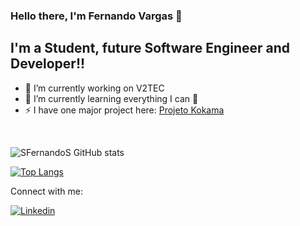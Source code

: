 ### Hello there, I'm Fernando Vargas 👋
## I'm a Student, future Software Engineer and Developer!!

- 🔭 I’m currently working on V2TEC
- 🌱 I’m currently learning everything I can 🤣
- ⚡ I have one major project here: [Projeto Kokama](https://fga-eps-mds.github.io/2020.2-Projeto-Kokama-Wiki/project)

<br>

![SFernandoS GitHub stats](https://github-readme-stats.vercel.app/api?username=SFernandoS&show_icons=true)

[![Top Langs](https://github-readme-stats.vercel.app/api/top-langs/?username=SFernandoS&layout=compact)](https://github.com/SFernandoS/github-readme-stats)

Connect with me:

[![Linkedin](https://img.shields.io/badge/LinkedIn-0077B5?style=for-the-badge&logo=linkedin&logoColor=white)](https://www.linkedin.com/in/fernando-vargas-t/)

